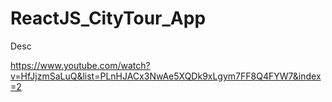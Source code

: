 # ReactJS_CityTour_App
Desc

https://www.youtube.com/watch?v=HfJjzmSaLuQ&list=PLnHJACx3NwAe5XQDk9xLgym7FF8Q4FYW7&index=2
